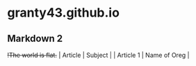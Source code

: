 # granty43.github.io
## Markdown 2
~~!The world is flat.~~
| Article | Subject |
| Article 1 | Name of Oreg |
